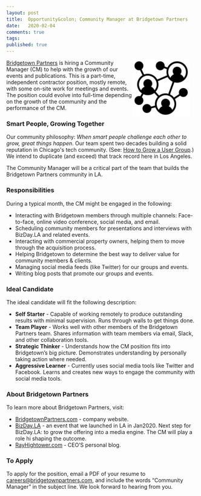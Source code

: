 ```yaml
---
layout: post
title:  Opportunity&colon; Community Manager at Bridgetown Partners
date:   2020-02-04
comments: true
tags: 
published: true
---
```

<img style="margin-right:20px" src="/images/community.svg" align="right" width="150" alt="Community Manager at Bridgetown Partners, LLC" title="Community Manager at Bridgetown Partners, LLC" />

[Bridgetown Partners](https://bridgetownpartners.com) is hiring a Community Manager (CM) to help with the growth of our events and publications. This is a part-time, independent contractor position, mostly remote, with some on-site work for meetings and events. The position could evolve into full-time depending on the growth of the community and the performance of the CM.

### Smart People, Growing Together

Our community philosophy: _When smart people challenge each other to grow, great things happen_. Our team spent two decades building a solid reputation in Chicago's tech community. (See: <a href="/blog/2014/05/30/how-to-grow-a-user-group/">How to Grow a User Group</a>.) We intend to duplicate (and exceed) that track record here in Los Angeles.

The Community Manager will be a critical part of the team that builds the Bridgetown Partners community in LA.

<!--more-->

### Responsibilities

During a typical month, the CM might be engaged in the following:

* Interacting with Bridgetown members through multiple channels: Face-to-face, online video conference, social media, and email.
* Scheduling community members for presentations and interviews with BizDay.LA and related events. 
* Interacting with commercial property owners, helping them to move through the acquisition process. 
* Helping Bridgetown to determine the best way to deliver value for community members & clients.
* Managing social media feeds (like Twitter) for our groups and events.
* Writing blog posts that promote our groups and events.

### Ideal Candidate

The ideal candidate will fit the following description:
* **Self Starter** - Capable of working remotely to produce outstanding results with minimal supervision. Runs through walls to get things done.
* **Team Player** - Works well with other members of the Bridgetown Partners team. Shares information with team members via email, Slack, and other collaboration tools.
* **Strategic Thinker** - Understands how the CM position fits into Bridgetown’s big picture. Demonstrates understanding by personally taking action where needed.
* **Aggressive Learner** - Currently uses social media tools like Twitter and Facebook. Learns and creates new ways to engage the community with social media tools.

### About Bridgetown Partners

To learn more about Bridgetown Partners, visit:
* [BridgetownPartners.com](https://BridgetownPartners.com) - company website.
* [BizDay.LA](https://BizDay.LA) - an event that we launched in LA in Jan2020. Next step for BizDay.LA: to grow the offering into a media engine. The CM will play a role hi shaping the outcome. 
* [RayHightower.com](https://RayHightower.com) - CEO’S personal blog.

### To Apply

To apply for the position, email a PDF of your resume to <a href="mailto:careers@bridgetownpartners.com">careers@bridgetownpartners.com</a>, and include the words “Community Manager” in the subject line. We look forward to hearing from you.